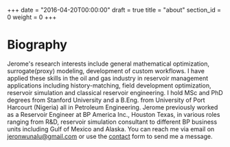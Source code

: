 +++
date = "2016-04-20T00:00:00"
draft = true
title = "about"
section_id = 0
weight = 0
+++

# Biography

Jerome's research interests include general mathematical optimization, surrogate(proxy) modeling, development of custom workflows. I have applied these skills in the oil and gas industry in reservoir management applications including history-matching, field development optimization, reservoir simulation and classical reservoir engineering. I hold MSc and PhD degrees from Stanford University and a B.Eng. from University of Port Harcourt (Nigeria) all in Petroleum Engineering. Jerome previously worked as a Reservoir Engineer at BP America Inc., Houston Texas, in various roles ranging from R&D, reservoir simulation consultant to different BP business units including Gulf of Mexico and Alaska. You can reach me via email on jeronwunalu@gmail.com or use the <a href="/contact/"> contact</a> form to send me a message.  
